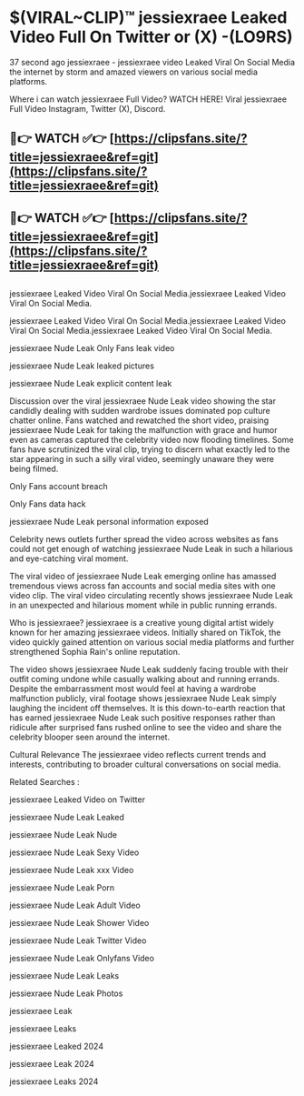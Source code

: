 # $(VIRAL~CLIP)™ jessiexraee Leaked Video Full On Twitter or (X) -(LO9RS)
37 second ago jessiexraee - jessiexraee video Leaked Viral On Social Media the internet by storm and amazed viewers on various social media platforms.

Where i can watch jessiexraee Full Video? WATCH HERE! Viral jessiexraee Full Video Instagram, Twitter (X), Discord.

## 🔴👉 WATCH ✅👉 [https://clipsfans.site/?title=jessiexraee&ref=git](https://clipsfans.site/?title=jessiexraee&ref=git)
## 🔴👉 WATCH ✅👉 [https://clipsfans.site/?title=jessiexraee&ref=git](https://clipsfans.site/?title=jessiexraee&ref=git)
##
jessiexraee Leaked Video Viral On Social Media.jessiexraee Leaked Video Viral On Social Media.

jessiexraee Leaked Video Viral On Social Media.jessiexraee Leaked Video Viral On Social Media.jessiexraee Leaked Video Viral On Social Media.

jessiexraee Nude Leak Only Fans leak video

jessiexraee Nude Leak leaked pictures

jessiexraee Nude Leak explicit content leak

Discussion over the viral jessiexraee Nude Leak video showing the star candidly dealing with sudden wardrobe issues dominated pop culture chatter online. Fans watched and rewatched the short video, praising jessiexraee Nude Leak for taking the malfunction with grace and humor even as cameras captured the celebrity video now flooding timelines. Some fans have scrutinized the viral clip, trying to discern what exactly led to the star appearing in such a silly viral video, seemingly unaware they were being filmed.


Only Fans account breach

Only Fans data hack

jessiexraee Nude Leak personal information exposed

Celebrity news outlets further spread the video across websites as fans could not get enough of watching jessiexraee Nude Leak in such a hilarious and eye-catching viral moment.


The viral video of jessiexraee Nude Leak emerging online has amassed tremendous views across fan accounts and social media sites with one video clip. The viral video circulating recently shows jessiexraee Nude Leak in an unexpected and hilarious moment while in public running errands.


Who is jessiexraee? jessiexraee is a creative young digital artist widely known for her amazing jessiexraee videos. Initially shared on TikTok, the video quickly gained attention on various social media platforms and further strengthened Sophia Rain's online reputation.

The video shows jessiexraee Nude Leak suddenly facing trouble with their outfit coming undone while casually walking about and running errands. Despite the embarrassment most would feel at having a wardrobe malfunction publicly, viral footage shows jessiexraee Nude Leak simply laughing the incident off themselves. It is this down-to-earth reaction that has earned jessiexraee Nude Leak such positive responses rather than ridicule after surprised fans rushed online to see the video and share the celebrity blooper seen around the internet.

Cultural Relevance The jessiexraee video reflects current trends and interests, contributing to broader cultural conversations on social media.

Related Searches :

jessiexraee Leaked Video on Twitter

jessiexraee Nude Leak Leaked

jessiexraee Nude Leak Nude

jessiexraee Nude Leak Sexy Video

jessiexraee Nude Leak xxx Video

jessiexraee Nude Leak Porn

jessiexraee Nude Leak Adult Video

jessiexraee Nude Leak Shower Video

jessiexraee Nude Leak Twitter Video

jessiexraee Nude Leak Onlyfans Video

jessiexraee Nude Leak Leaks

jessiexraee Nude Leak Photos

jessiexraee Leak

jessiexraee Leaks

jessiexraee Leaked 2024

jessiexraee Leak 2024

jessiexraee Leaks 2024
